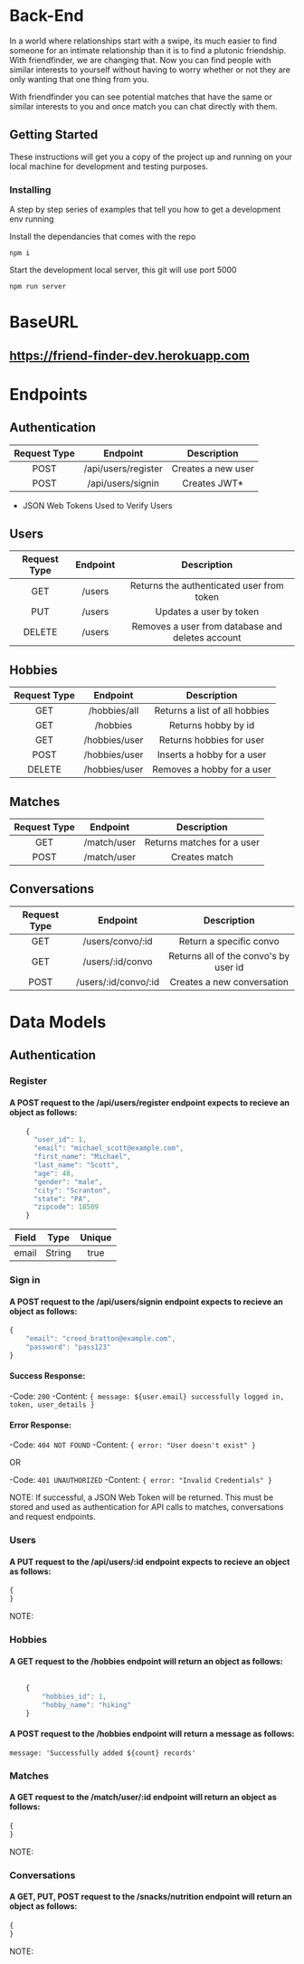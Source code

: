 # Back-End

In a world where relationships start with a swipe, its much easier to find someone for an intimate relationship than it is to find a plutonic friendship. With friendfinder, we are changing that. Now you can find people with similar interests to yourself without having to worry whether or not they are only wanting that one thing from you.

With friendfinder you can see potential matches that have the same or similar interests to you and once match you can chat directly with them.

## Getting Started

These instructions will get you a copy of the project up and running on your local machine for development and testing purposes.

### Installing

A step by step series of examples that tell you how to get a development env running

Install the dependancies that comes with the repo

```
npm i
```

Start the development local server, this git will use port 5000

```
npm run server
```

# BaseURL

## https://friend-finder-dev.herokuapp.com

# Endpoints

## Authentication

| Request Type |      Endpoint       |    Description     |
| :----------: | :-----------------: | :----------------: |
|     POST     | /api/users/register | Creates a new user |
|     POST     |  /api/users/signin  |   Creates JWT\*    |

- JSON Web Tokens Used to Verify Users

## Users

| Request Type | Endpoint |                   Description                    |
| :----------: | :------: | :----------------------------------------------: |
|     GET      |  /users  |    Returns the authenticated user from token     |
|     PUT      |  /users  |             Updates a user by token              |
|    DELETE    |  /users  | Removes a user from database and deletes account |

## Hobbies

| Request Type |   Endpoint    |          Description          |
| :----------: | :-----------: | :---------------------------: |
|     GET      | /hobbies/all  | Returns a list of all hobbies |
|     GET      |   /hobbies    |      Returns hobby by id      |
|     GET      | /hobbies/user |   Returns hobbies for user    |
|     POST     | /hobbies/user |  Inserts a hobby for a user   |
|    DELETE    | /hobbies/user |  Removes a hobby for a user   |

## Matches

| Request Type |  Endpoint   |        Description         |
| :----------: | :---------: | :------------------------: |
|     GET      | /match/user | Returns matches for a user |
|     POST     | /match/user |       Creates match        |

## Conversations

| Request Type |       Endpoint       |              Description              |
| :----------: | :------------------: | :-----------------------------------: |
|     GET      |   /users/convo/:id   |        Return a specific convo        |
|     GET      |   /users/:id/convo   | Returns all of the convo's by user id |
|     POST     | /users/:id/convo/:id |      Creates a new conversation       |

# Data Models

## Authentication

### Register

#### A POST request to the /api/users/register endpoint expects to recieve an object as follows:

```javascript
    {
      "user_id": 1,
      "email": "michael_scott@example.com",
      "first_name": "Michael",
      "last_name": "Scott",
      "age": 48,
      "gender": "male",
      "city": "Scranton",
      "state": "PA",
      "zipcode": 18509
    }
```

| Field |  Type  | Unique |
| :---: | :----: | :----: |
| email | String |  true  |

### Sign in

#### A POST request to the /api/users/signin endpoint expects to recieve an object as follows:

```javascript
{
    "email": "creed_bratton@example.com",
    "password": "pass123"
}
```

#### Success Response:

-Code: `200`
-Content: `{ message: ${user.email} successfully logged in, token, user_details }`

#### Error Response:

-Code: `404 NOT FOUND`
-Content: `{ error: "User doesn't exist" }`

OR

-Code: `401 UNAUTHORIZED`
-Content: `{ error: "Invalid Credentials" }`

NOTE: If successful, a JSON Web Token will be returned. This must be stored and used as authentication for API calls to matches, conversations and request endpoints.

### Users

#### A PUT request to the /api/users/:id endpoint expects to recieve an object as follows:

```javascript
{
}
```

NOTE:

### Hobbies

#### A GET request to the /hobbies endpoint will return an object as follows:

```javascript

    {
        "hobbies_id": 1,
        "hobby_name": "hiking"
    }

```

#### A POST request to the /hobbies endpoint will return a message as follows:

`message: 'Successfully added ${count} records'`

### Matches

#### A GET request to the /match/user/:id endpoint will return an object as follows:

```javascript
{
}
```

NOTE:

### Conversations

#### A GET, PUT, POST request to the /snacks/nutrition endpoint will return an object as follows:

```javascript
{
}
```

NOTE:
